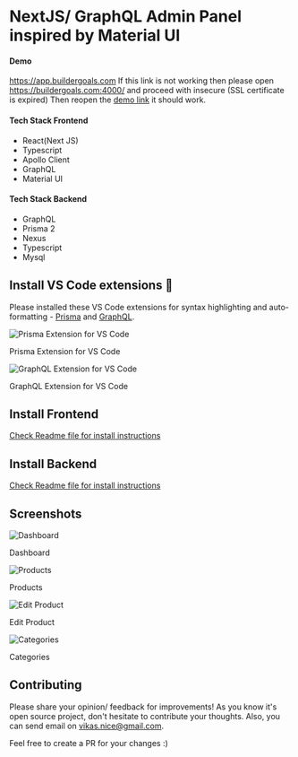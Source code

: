 # NextJS/ GraphQL Admin Panel inspired by Material UI 

#### Demo
https://app.buildergoals.com
If this link is not working then please open https://buildergoals.com:4000/ and proceed with insecure (SSL certificate is expired)
Then reopen the [demo link](https://app.buildergoals.com) it should work.

#### Tech Stack Frontend
* React(Next JS)
* Typescript
* Apollo Client
* GraphQL
* Material UI

#### Tech Stack Backend
* GraphQL
* Prisma 2
* Nexus
* Typescript
* Mysql

## Install VS Code extensions 🚀

Please installed these VS Code extensions for syntax highlighting and auto-formatting - [Prisma](https://marketplace.visualstudio.com/items?itemName=Prisma.prisma) and [GraphQL](https://marketplace.visualstudio.com/items?itemName=Prisma.vscode-graphql).

![Prisma Extension for VS Code](https://i.imgur.com/IuyHd6e.png)<figcaption>Prisma Extension for VS Code</figcaption>

![GraphQL Extension for VS Code](https://i.imgur.com/Lbsk1TY.png)<figcaption>GraphQL Extension for VS Code</figcaption>

## Install Frontend
[Check Readme file for install instructions](https://github.com/dvikas/next-graphql-admin/tree/main/web-app)

## Install Backend
[Check Readme file for install instructions](https://github.com/dvikas/next-graphql-admin/tree/main/api)

## Screenshots
![Dashboard](https://i.imgur.com/rZs1OEo.png)<figcaption>Dashboard</figcaption>

![Products](https://i.imgur.com/MEBPjdL.png)<figcaption>Products</figcaption>

![Edit Product](https://i.imgur.com/1tqhaLP.png)<figcaption>Edit Product</figcaption>

![Categories](https://i.imgur.com/JWuO2Zt.png)<figcaption>Categories</figcaption>

## Contributing
Please share your opinion/ feedback for improvements! As you know it's open source project, don't hesitate to contribute your thoughts. Also, you can send email on vikas.nice@gmail.com.

Feel free to create a PR for your changes :)
